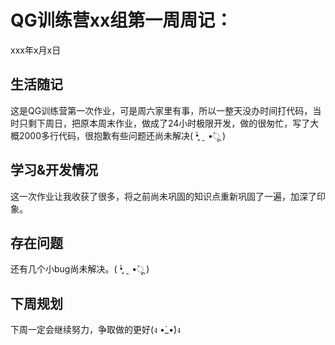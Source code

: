 # QG训练营xx组第一周周记：
xxx年x月x日

## 生活随记

这是QG训练营第一次作业，可是周六家里有事，所以一整天没办时间打代码，当时只剩下周日，把原本周末作业，做成了24小时极限开发，做的很匆忙，写了大概2000多行代码，很抱歉有些问题还尚未解决( •̥́ ˍ •̀ू )

## 学习&开发情况

这一次作业让我收获了很多，将之前尚未巩固的知识点重新巩固了一遍，加深了印象。

## 存在问题

还有几个小bug尚未解决。( •̥́ ˍ •̀ू )

## 下周规划

下周一定会继续努力，争取做的更好(ง •̀_•́)ง

